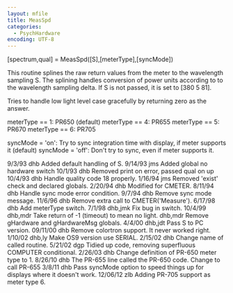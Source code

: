 ```yaml
---
layout: mfile
title: MeasSpd
categories:
  - PsychHardware
encoding: UTF-8
---
```


[spectrum,qual] = MeasSpd([S],[meterType],[syncMode])

This routine splines the raw return values from the
meter to the wavelength sampling S.  The splining
handles conversion of power units according to
to the wavelength sampling delta.  If S is not passed,
it is set to [380 5 81].

Tries to handle low light level case gracefully by returning
zero as the answer.

meterType == 1:  PR650 (default)
meterType == 4:  PR655
meterType == 5:  PR670
meterType == 6:  PR705

syncMode = 'on':  Try to sync integration time with display, if meter supports it (default)
syncMode = 'off': Don't try to sync, even if meter supports it.

9/3/93      dhb     Added default handling of S.
9/14/93     jms     Added global no hardware switch
10/1/93     dhb     Removed print on error, passed qual on up
10/4/93     dhb     Handle quality code 18 properly.
1/16/94     jms     Removed 'exist' check and declared globals.
2/20/94     dhb     Modified for CMETER.
8/11/94     dhb     Handle sync mode error condition.
9/7/94      dhb     Remove sync mode message.
11/6/96       dhb     Remove extra call to CMETER('Measure').
6/17/98       dhb     Add meterType switch.
7/1/98        dhb,jmk Fix bug in switch.
10/4/99       dhb,mdr Take return of -1 (timeout) to mean no light.
              dhb,mdr Remove gHardware and gHardwareMsg globals.
4/4/00        dhb,jdt Pass S to PC version.
09/11/00      dhb   Remove colortron support.  It never worked right.
1/10/02       dhb,ly Make OS9 version use SERIAL.
2/15/02       dhb   Change name of called routine.
5/21/02       dgp   Tidied up code, removing superfluous COMPUTER conditional.
2/26/03       dhb   Change definition of PR-650 meter type to 1.
8/26/10       dhb   The PR-655 line called the PR-650 code.  Change to call PR-655
3/8/11        dhb   Pass syncMode option to speed things up for displays where it doesn't work.
12/06/12      zlb   Adding PR-705 support as meter type 6.